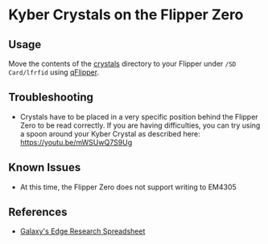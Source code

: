 # Kyber Crystals on the Flipper Zero

## Usage
Move the contents of the [crystals](/crystals) directory to your Flipper under `/SD Card/lfrfid` using [qFlipper](https://flipperzero.one/update).

## Troubleshooting
* Crystals have to be placed in a very specific position behind the Flipper Zero to be read correctly. If you are having difficulties, you can try using a spoon around your Kyber Crystal as described here: https://youtu.be/mWSUwQ7S9Ug

## Known Issues
* At this time, the Flipper Zero does not support writing to EM4305

## References
* [Galaxy's Edge Research Spreadsheet](https://docs.google.com/spreadsheets/d/13P_GE6tNYpGvoVUTEQvA3SQzMqpZ-SoiWaTNoJoTV9Q/edit#gid=1434754068)